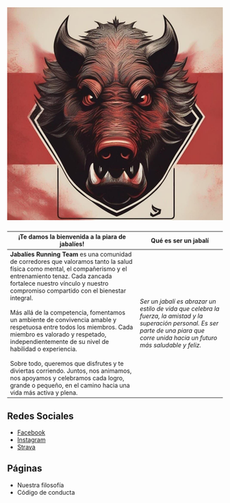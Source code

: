 # ![logo](assets/logo_jabalies.jpg)

| ¡Te damos la bienvenida a la piara de jabalíes! | Qué es ser un jabalí |
| --- | --- |
| **Jabalíes Running Team** es una comunidad de corredores que valoramos tanto la salud física como mental, el compañerismo y el entrenamiento tenaz. Cada zancada fortalece nuestro vínculo y nuestro compromiso compartido con el bienestar integral. <br/><br/> Más allá de la competencia, fomentamos un ambiente de convivencia amable y respetuosa entre todos los miembros. Cada miembro es valorado y respetado, independientemente de su nivel de habilidad o experiencia. <br/><br/> Sobre todo, queremos que disfrutes y te diviertas corriendo. Juntos, nos animamos, nos apoyamos y celebramos cada logro, grande o pequeño, en el camino hacia una vida más activa y plena. | _Ser un jabalí es abrazar un estilo de vida que celebra la fuerza, la amistad y la superación personal. Es ser parte de una piara que corre unida hacia un futuro más saludable y feliz._ |

## Redes Sociales

- [Facebook
](https://facebook.com/61556552277569/)
- [Instagram](https://www.instagram.com/jabalies_running_team_/)
- [Strava](https://www.strava.com/clubs/jabalies)

## Páginas

- Nuestra filosofía
- Código de conducta
